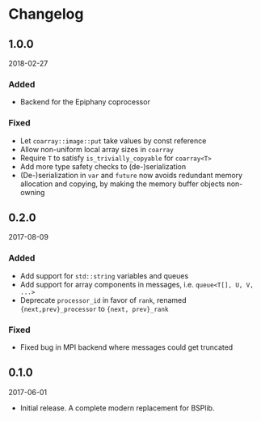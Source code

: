 # Changelog

## 1.0.0

2018-02-27

### Added

- Backend for the Epiphany coprocessor

### Fixed

- Let `coarray::image::put` take values by const reference
- Allow non-uniform local array sizes in `coarray` 
- Require `T` to satisfy `is_trivially_copyable` for `coarray<T>`
- Add more type safety checks to (de-)serialization 
- (De-)serialization in `var` and `future` now avoids redundant memory
  allocation and copying, by making the memory buffer objects non-owning

## 0.2.0

2017-08-09

### Added

- Add support for `std::string` variables and queues
- Add support for array components in messages, i.e. `queue<T[], U, V, ...>`
- Deprecate `processor_id` in favor of `rank`, renamed `{next,prev}_processor`
  to `{next, prev}_rank`

### Fixed

- Fixed bug in MPI backend where messages could get truncated

## 0.1.0

2017-06-01

- Initial release. A complete modern replacement for BSPlib.
